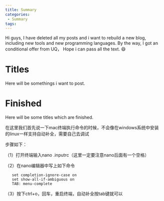 ```yaml
---
title: Summary
categories:
 - Summary
tags:
---
```


Hi guys, I have deleted all my posts and i want to rebuild a new blog, including new tools and new programming languages. 
By the way, I got an conditional offer from UQ， Hope i can pass all the text. :smile:

# Titles

Here will be somethings i want to post. 

# Finished

Here will be some titles which are finished.

在这里我们首先说一下mac终端执行命令的时候，不会像在windows系统中安装的linux一样支持自动补全，需要自己去调试

步骤如下：


（1）打开终端输入nano .inputrc（这里一定要注意nano后面有一个空格）

（2）在nano编辑器中写上如下命令

       set completion-ignore-case on
       set show-all-if-ambiguous on
       TAB: menu-complete

（3）按下ctrl+o，回车，重启终端，自动补全按tab键就可以